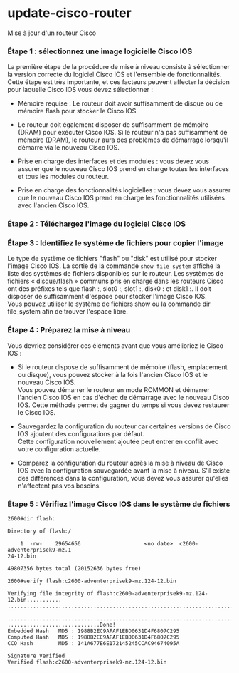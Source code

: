 # update-cisco-router
Mise à jour d'un routeur Cisco

### Étape 1 : sélectionnez une image logicielle Cisco IOS
La première étape de la procédure de mise à niveau consiste à sélectionner la version correcte du logiciel Cisco IOS et l'ensemble de fonctionnalités. Cette étape est très importante, et ces facteurs peuvent affecter la décision pour laquelle Cisco IOS vous devez sélectionner :

* Mémoire requise : Le routeur doit avoir suffisamment de disque ou de mémoire flash pour stocker le Cisco IOS.
* Le routeur doit également disposer de suffisamment de mémoire (DRAM) pour exécuter Cisco IOS. Si le routeur n'a pas suffisamment de mémoire (DRAM), le routeur aura des problèmes de démarrage lorsqu'il démarre via le nouveau Cisco IOS.

* Prise en charge des interfaces et des modules : vous devez vous assurer que le nouveau Cisco IOS prend en charge toutes les interfaces et tous les modules du routeur.

* Prise en charge des fonctionnalités logicielles : vous devez vous assurer que le nouveau Cisco IOS prend en charge les fonctionnalités utilisées avec l'ancien Cisco IOS.

### Étape 2 : Téléchargez l'image du logiciel Cisco IOS

### Étape 3 : Identifiez le système de fichiers pour copier l'image
Le type de système de fichiers "flash" ou "disk" est utilisé pour stocker l'image Cisco IOS. La sortie de la commande `show file system` affiche la liste des systèmes de fichiers disponibles sur le routeur. Les systèmes de fichiers « disque/flash » communs pris en charge dans les routeurs Cisco ont des préfixes tels que flash :, slot0 :, slot1 :, disk0 : et disk1 :. Il doit disposer de suffisamment d'espace pour stocker l'image Cisco IOS.<br>
Vous pouvez utiliser le système de fichiers show ou la commande dir file_system afin de trouver l'espace libre.

### Étape 4 : Préparez la mise à niveau
Vous devriez considérer ces éléments avant que vous amélioriez le Cisco IOS :

* Si le routeur dispose de suffisamment de mémoire (flash, emplacement ou disque), vous pouvez stocker à la fois l'ancien Cisco IOS et le nouveau Cisco IOS.<br>Vous pouvez démarrer le routeur en mode ROMMON et démarrer l'ancien Cisco IOS en cas d'échec de démarrage avec le nouveau Cisco IOS. Cette méthode permet de gagner du temps si vous devez restaurer le Cisco IOS.

* Sauvegardez la configuration du routeur car certaines versions de Cisco IOS ajoutent des configurations par défaut.<br>Cette configuration nouvellement ajoutée peut entrer en conflit avec votre configuration actuelle.

* Comparez la configuration du routeur après la mise à niveau de Cisco IOS avec la configuration sauvegardée avant la mise à niveau. S'il existe des différences dans la configuration, vous devez vous assurer qu'elles n'affectent pas vos besoins.

### Étape 5 : Vérifiez l'image Cisco IOS dans le système de fichiers
```
2600#dir flash:

Directory of flash:/

    1  -rw-    29654656                    <no date>  c2600-adventerprisek9-mz.1
24-12.bin

49807356 bytes total (20152636 bytes free)

2600#verify flash:c2600-adventerprisek9-mz.124-12.bin

Verifying file integrity of flash:c2600-adventerprisek9-mz.124-12.bin...........
................................................................................

................................................................................
.............................Done!
Embedded Hash   MD5 : 1988B2EC9AFAF1EBD0631D4F6807C295
Computed Hash   MD5 : 1988B2EC9AFAF1EBD0631D4F6807C295
CCO Hash        MD5 : 141A677E6E172145245CCAC94674095A

Signature Verified
Verified flash:c2600-adventerprisek9-mz.124-12.bin
```
